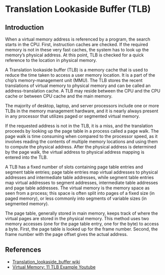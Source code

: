 # Translation Lookaside Buffer (TLB)

## Introduction

When a virtual memory address is referenced by a program, the search starts in the CPU. First, instruction caches are checked. If the required memory is not in these very fast caches, the system has to look up the memory’s physical address. At this point, TLB is checked for a quick reference to the location in physical memory.

A Translation lookaside buffer (TLB) is a memory cache that is used to reduce the time taken to access a user memory location. It is a part of the chip’s memory-management unit (MMU). The TLB stores the recent translations of virtual memory to physical memory and can be called an address-translation cache. A TLB may reside between the CPU and the CPU cache or between CPU cache and the main memory.

The majority of desktop, laptop, and server processors include one or more TLBs in the memory management hardware, and it is nearly always present in any processor that utilizes paged or segmented virtual memory.

If the requested address is not in the TLB, it is a miss, and the translation proceeds by looking up the page table in a process called a page walk. The page walk is time consuming when compared to the processor speed, as it involves reading the contents of multiple memory locations and using them to compute the physical address. After the physical address is determined by the page walk, the virtual address to physical address mapping is entered into the TLB.


A TLB has a fixed number of slots containing page table entries and segment table entries; page table entries map virtual addresses to physical addresses and intermediate table addresses, while segment table entries map virtual addresses to segment addresses, intermediate table addresses and page table addresses. The virtual memory is the memory space as seen from a process; this space is often split into pages of a fixed size (in paged memory), or less commonly into segments of variable sizes (in segmented memory).

The page table, generally stored in main memory, keeps track of where the virtual pages are stored in the physical memory. This method uses two memory accesses (one for the page table entry, one for the byte) to access a byte. First, the page table is looked up for the frame number. Second, the frame number with the page offset gives the actual address.

## References
 - [Translation_lookaside_buffer wiki](https://en.wikipedia.org/wiki/Translation_lookaside_buffer)
 - [Virtual Memory: 11 TLB Example Youtube](https://www.youtube.com/watch?v=95QpHJX55bM)
